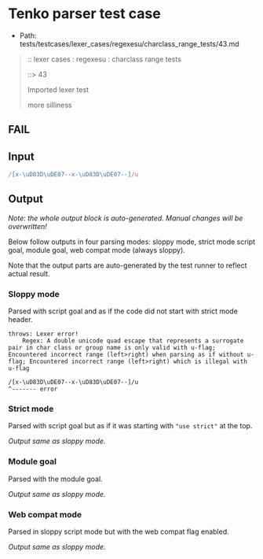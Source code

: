 # Tenko parser test case

- Path: tests/testcases/lexer_cases/regexesu/charclass_range_tests/43.md

> :: lexer cases : regexesu : charclass range tests
>
> ::> 43
>
> Imported lexer test
>
> more silliness

## FAIL

## Input

`````js
/[x-\uD83D\uDE07--x-\uD83D\uDE07--]/u
`````

## Output

_Note: the whole output block is auto-generated. Manual changes will be overwritten!_

Below follow outputs in four parsing modes: sloppy mode, strict mode script goal, module goal, web compat mode (always sloppy).

Note that the output parts are auto-generated by the test runner to reflect actual result.

### Sloppy mode

Parsed with script goal and as if the code did not start with strict mode header.

`````
throws: Lexer error!
    Regex: A double unicode quad escape that represents a surrogate pair in char class or group name is only valid with u-flag; Encountered incorrect range (left>right) when parsing as if without u-flag; Encountered incorrect range (left>right) which is illegal with u-flag

/[x-\uD83D\uDE07--x-\uD83D\uDE07--]/u
^------- error
`````

### Strict mode

Parsed with script goal but as if it was starting with `"use strict"` at the top.

_Output same as sloppy mode._

### Module goal

Parsed with the module goal.

_Output same as sloppy mode._

### Web compat mode

Parsed in sloppy script mode but with the web compat flag enabled.

_Output same as sloppy mode._
